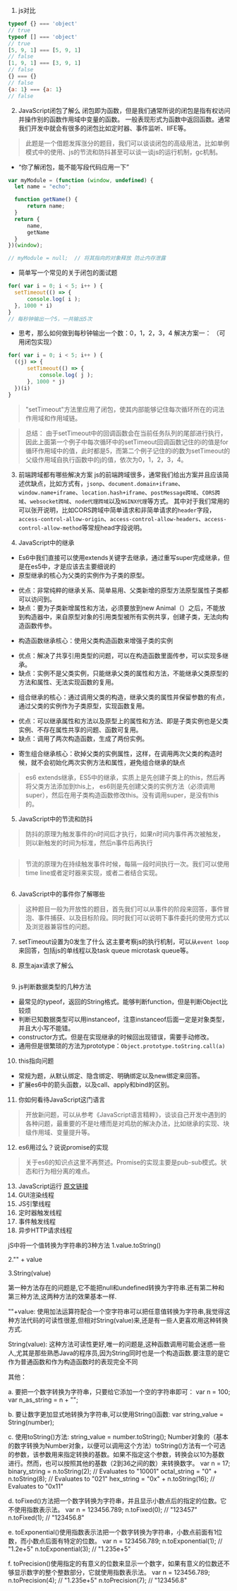 

1. js对比

```js
typeof {} === 'object'
// true
typeof [] === 'object'
// true
[5, 9, 1] === [5, 9, 1]
// false
[1, 9, 1] === [3, 9, 1]
// false
{} === {}
// false
{a: 1} === {a: 1}
// false
```

2. JavaScript闭包了解么
闭包即为函数，但是我们通常所说的闭包是指有权访问并操作别的函数作用域中变量的函数。
一般表现形式为函数中返回函数。通常我们开发中就会有很多的闭包比如定时器、事件监听、IIFE等。
> 此题是一个借题发挥涨分的题目，我们可以谈谈闭包的高级用法，比如单例模式中的使用、js的节流和防抖甚至可以谈一谈js的运行机制，gc机制。


+ “你了解闭包，能不能写段代码应用一下”
```js
var myModule = (function (window, undefined) {
  let name = "echo";

  function getName() {
      return name;
  }
  return {
      name,
      getName
  }
})(window);

// myModule = null;  // 将其指向的对象释放 防止内存泄露
```

+ 简单写一个常见的关于闭包的面试题

```js
for( var i = 0; i < 5; i++ ) {
  setTimeout(() => {
      console.log( i );
  }, 1000 * i)
}
// 每秒钟输出一个5，一共输出5次
```
+ 思考，那么如何做到每秒钟输出一个数：0，1，2，3，4
解决方案一：
（可用闭包实现）
```js
for( var i = 0; i < 5; i++ ) {
  ((j) => {
      setTimeout(() => {
          console.log( j );
      }, 1000 * j)
  })(i)   
}

```
> "setTimeout"方法里应用了闭包，使其内部能够记住每次循环所在的词法作用域和作用域链。

>总结：  由于setTimeout中的回调函数会在当前任务队列的尾部进行执行，因此上面第一个例子中每次循环中的setTimeout回调函数记住的i的值是for循环作用域中的值，此时都是5，而第二个例子记住的i的数为setTimeout的父级作用域自执行函数中的j的值，依次为0，1，2，3，4。



3. 前端跨域都有哪些解决方案
js的前端跨域很多，通常我们给出方案并且应该简述优缺点，比如方式有，`jsonp`、`document.domain+iframe`、`window.name+iframe`、`location.hash+iframe`、`postMessage跨域`、`CORS跨域`、`websocket跨域`、`node代理跨域`以及`NGINX代理`等方式。
其中对于我们常用的可以张开说明，比如CORS跨域中简单请求和非简单请求的`header`字段，`access-control-allow-origin`、`access-control-allow-headers`、`access-control-allow-method`等常规head字段说明。

4. JavaScript中的继承
+ Es6中我们直接可以使用extends关键字去继承，通过重写super完成继承，但是在es5中，才是应该去主要细说的
+ 原型继承的核心为父类的实例作为子类的原型。
- 优点：非常纯粹的继承关系、简单易用、父类新增的原型方法原型属性子类都可以访问到。
- 缺点：要为子类新增属性和方法，必须要放到new Animal（）之后，不能放到构造器中，来自原型对象的引用类型被所有实例共享，创建子类，无法向构造函数传参。
+ 构造函数继承核心：使用父类构造函数来增强子类的实例
- 优点：解决了共享引用类型的问题，可以在构造函数里面传参，可以实现多继承。
- 缺点：实例不是父类实例，只能继承父类的属性和方法，不能继承父类原型的方法和属性、无法实现函数的复用。
+ 组合继承的核心：通过调用父类的构造，继承父类的属性并保留参数的有点，通过父类的实例作为子类原型，实现函数复用。
- 优点：可以继承属性和方法以及原型上的属性和方法、即是子类实例也是父类实例、不存在属性共享的问题、函数可复用。
- 缺点：调用了两次构造函数，生成了两份实例。
+ 寄生组合继承核心：砍掉父类的实例属性，这样，在调用两次父类的构造时候，就不会初始化两次实例方法和属性，避免组合继承的缺点

> es6 extends继承，ES5中的继承，实质上是先创建子类上的this，然后再将父类方法添加到this上，
> es6则是先创建父类的实例方法（必须调用super），然后在用子类构造函数修改this。没有调用super，是没有this的。


5. JavaScript中的节流和防抖
> 防抖的原理为触发事件的n时间后才执行，如果n时间内事件再次被触发，则以新触发的时间为标准，然后n事件后再执行
```js

```

> 节流的原理为在持续触发事件时候，每隔一段时间执行一次。我们可以使用time line或者定时器来实现，或者二者结合实现。

```js

```

6. JavaScript中的事件你了解哪些
> 这种题目一般为开放性的题目，首先我们可以从事件的阶段来回答，事件冒泡、事件捕获、以及目标阶段。同时我们可以说明下事件委托的使用方式以及浏览器兼容性的问题。


7. setTimeout设置为0发生了什么
这主要考察js的执行机制，可以从`event loop`来回答，包括js的单线程以及task queue microtask queue等。


8. 原生ajax请求了解么
```js

```

9. js判断数据类型的几种方法

- 最常见的typeof，返回的String格式。能够判断function，但是判断Object比较烦
- 判断已知数据类型可以用instanceof，注意instanceof后面一定是对象类型，并且大小写不能错。
- constructor方式。但是在实现继承的时候回出现错误，需要手动修改。
- 通用但是很繁琐的方法为prototype：`Object.prototype.toString.call(a)`

10. this指向问题
+ 常规为题，从默认绑定、隐含绑定、明确绑定以及new绑定来回答。
+ 扩展es6中的箭头函数，以及call、apply和bind的区别。

11. 你如何看待JavaScript这门语言
> 开放新问题，可以从参考《JavaScript语言精粹》，谈谈自己开发中遇到的各种问题，最重要的不是吐槽而是对鸡肋的解决办法，比如继承的实现、块级作用域、变量提升等。

12. es6用过么？说说promise的实现
> 关于es6的知识点这里不再赘述。Promise的实现主要是pub-sub模式。状态和行为相分离的难点。

13. JavaScript运行
[原文链接](http://www.jianshu.com/p/80350c9ec398)
1. GUI渲染线程
2. JS引擎线程
3. 定时器触发线程
4. 事件触发线程
5. 异步HTTP请求线程


jS中将一个值转换为字符串的3种方法
1.value.toString()

2."" + value

3.String(value)

第一种方法存在的问题是,它不能把null和undefined转换为字符串.还有第二种和第三种方法,这两种方法的效果基本一样.

""+value: 使用加法运算符配合一个空字符串可以把任意值转换为字符串,我觉得这种方法代码的可读性很差,但相对String(value)来,还是有一些人更喜欢用这种转换方式.

String(value): 这种方法可读性更好,唯一的问题是,这种函数调用可能会迷惑一些人,尤其是那些熟悉Java的程序员,因为String同时也是一个构造函数.要注意的是它作为普通函数和作为构造函数时的表现完全不同

其他：

a. 要把一个数字转换为字符串，只要给它添加一个空的字符串即可：
var n = 100;
var n_as_string = n + "";

b. 要让数字更加显式地转换为字符串,可以使用String()函数:
var string_value = String(number);

c. 使用toString()方法:
string_value = number.toString();
Number对象的（基本的数字转换为Number对象，以便可以调用这个方法）toString()方法有一个可选的参数，该参数用来指定转换的基数。如果不指定这个参数，转换会以10为基数进行。然而，也可以按照其他的基数（2到36之间的数）来转换数字。
var n = 17;
binary_string = n.toString(2); // Evaluates to "10001"
octal_string = "0" + n.toString(8); // Evaluates to "021"
hex_string = "0x" + n.toString(16); // Evaluates to "0x11"

d. toFixed()方法把一个数字转换为字符串，并且显示小数点后的指定的位数。它不使用指数表示法。
var n = 123456.789;
n.toFixed(0); // "123457"
n.toFixed(1); // "123456.8"

e. toExponential()使用指数表示法把一个数字转换为字符串，小数点前面有1位数，而小数点后面有特定的位数。
var n = 123456.789;
n.toExponential(1); // "1.2e+5"
n.toExponential(3); // "1.235e+5"

f. toPrecision()使用指定的有意义的位数来显示一个数字，如果有意义的位数还不够显示数字的整个整数部分，它就使用指数表示法。
var n = 123456.789;
n.toPrecision(4); // "1.235e+5"
n.toPrecision(7); // "123456.8"

